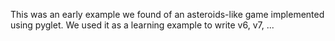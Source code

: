 This was an early example we found of an asteroids-like game implemented using pyglet.
We used it as a learning example to write v6, v7, ...
